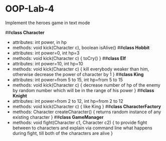 # OOP-Lab-4
Implement the heroes game in text mode

##**class Character**
- attributes: int power, in hp
- methods: void kick(Character c), boolean isAlive()
##**class Hobbit**
- attributes: int power=0, int hp=3
- methods: void kick(Character c) { toCry() }
##**class Elf**
- attributes: int power=10, int hp=10
- methods: void kick(Character c) { kill everybody weaker than him, otherwise decrease the power of character by 1 }
##**class King**
- attributes: int power=from 5 to 15, int hp=from 5 to 15
- methods: void kick(Character c) { decrease number of hp of the enemy by random number which will be in the range of his power }
##**class Knight**
- attributes: int power=from 2 to 12, int hp=from 2 to 12
- methods: void kick(Character c) { like King }
##**class CharacterFactory**
- methods: Character createCharacter() { returns random instance of any existing character }
##**class GameManager**
- methods: void fight(Character c1, Character c2) { to provide fight between to characters and explain via command line what happens during fight, till both of the characters are alive }
